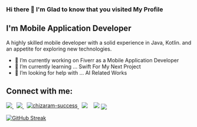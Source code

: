 ### Hi there 👋 I'm Glad to know that you visited My Profile


## I'm Mobile Application Developer 
  A highly skilled mobile developer with a solid experience in Java, Kotlin. and an appetite for exploring new technologies.
  
  
- 🔭 I’m currently working on Fiverr as a Mobile Application Developer
- 🌱 I’m currently learning ... Swift For My Next Project
- 🤔 I’m looking for help with ... AI Related Works

## Connect with me:
<a href="https://www.linkedin.com/in/ayoub-ghoudan-36a122161/" alt="Connect on LinkedIn"> 
  <img src="https://img.shields.io/badge/linkedin-%230077B5.svg?&style=for-the-badge&logo=linkedin&logoColor=white" />
</a>&nbsp;
<a href="mailto:ayoubghoudanos@gmail.com">
  <img src="https://img.shields.io/badge/email me-%23D14836.svg?&style=for-the-badge&logo=gmail&logoColor=white" />
</a>&nbsp;
  <a href="https://ayoubghoudan.web.app/" target="blank">
  <img align="top" src="https://img.shields.io/badge/WebSite%20-%23323330.svg?&style=for-the-badge" alt="chizaram-success"/>
</a>&nbsp;
 <img src="https://gpvc.arturio.dev/GhoudanAyoub" />
 &nbsp;&nbsp;
 <img src="https://github-readme-stats.vercel.app/api?username=GhoudanAyoub&&show_icons=true&title_color=ffffff&icon_color=bb2acf&text_color=daf7dc&bg_color=191919">
 <img align="center" src="https://github-readme-stats.vercel.app/api/top-langs/?username=GhoudanAyoub&layout=compact" />
 
[![GitHub Streak](http://github-readme-streak-stats.herokuapp.com?user=GhoudanAyoub&theme=dark&date_format=M%20j%5B%2C%20Y%5D)](https://git.io/streak-stats)
